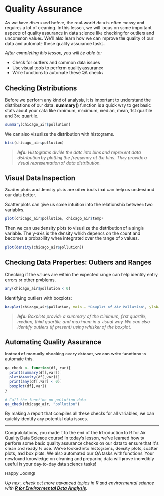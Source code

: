 # Quality Assurance

As we have discussed before, the real-world data is often messy and requires a lot of cleaning. In this lesson, we will focus on some important aspects of quality assurance in data science like checking for outliers and uncommon values. We'll also learn how we can improve the quality of our data and automate these quality assurance tasks.

_After completing this lesson, you will be able to:_

- Check for outliers and common data issues
- Use visual tools to perform quality assurance
- Write functions to automate these QA checks

## Checking Distributions

Before we perform any kind of analysis, it is important to understand the distributions of our data. **summary()** function is a quick way to get basic stats about your data like minimum, maximum, median, mean, 1st quartile and 3rd quartile.

```r
summary(chicago_air$pollution)
```

We can also visualize the distribution with histograms.

```r
hist(chicago_air$pollution)
```

> _**Info:** Histograms divide the data into bins and represent data distribution by plotting the frequency of the bins. They provide a visual representation of data distribution._

## Visual Data Inspection

Scatter plots and density plots are other tools that can help us understand our data better.

Scatter plots can give us some intuition into the relationship between two variables.

```r
plot(chicago_air$pollution, chicago_air$temp)
```

Then we can use density plots to visualize the distribution of a single variable. The y-axis is the density which depends on the count and becomes a probability when integrated over the range of x values.

```r
plot(density(chicago_air$pollution))
```

## Checking Data Properties: Outliers and Ranges

Checking if the values are within the expected range can help identify entry errors or other problems.

```r
any(chicago_air$pollution < 0)
```

Identifying outliers with boxplots:

```r
boxplot(chicago_air$pollution, main = "Boxplot of Air Pollution", ylab="Pollution")
```

> _**Info:** Boxplots provide a summary of the minimum, first quartile, median, third quartile, and maximum in a visual way. We can also identify outliers (if present) using whisker of the boxplot._

## Automating Quality Assurance

Instead of manually checking every dataset, we can write functions to automate this.

```r
qa_check <- function(df, var){
  print(summary(df[,var]))
  plot(density(df[,var]))
  print(any(df[,var] < 0))
  boxplot(df[,var])
}

# Call the function on pollution data
qa_check(chicago_air, "pollution")
```

By making a report that compiles all these checks for all variables, we can quickly identify any potential data issues.

---

Congratulations, you made it to the end of the Introduction to R for Air Quality Data Science course! In today's lesson, we've learned how to perform some basic quality assurance checks on our data to ensure that it's clean and ready to use. We've looked into histograms, density plots, scatter plots, and box plots. We also automated our QA tasks with functions. Your newfound knowledge on cleaning and preparing data will prove incredibly useful in your day-to-day data science tasks!

Happy Coding!

_Up next, check out more advanced topics in R and environmental science with **[R for Environmental Data Analysis](../r-for-environmental-data-analysis/readme.md)**._